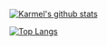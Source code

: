 [![Karmel's github stats](https://github-readme-stats.vercel.app/api?username=KarmyDev&theme=onedark&border_color=444c56&show_icons=true&count_private=true&include_all_commits=true)](https://github.com/KarmyDev)

[![Top Langs](https://github-readme-stats.vercel.app/api/top-langs/?username=KarmyDev&theme=onedark&border_color=444c56&langs_count=8&layout=compact)](https://github.com/KarmyDev)
